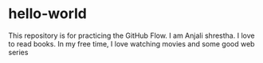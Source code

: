 # hello-world
This repository is for practicing the GitHub Flow.
I am Anjali shrestha.
I love to read books.
In my free time, I love watching movies and some good web series
